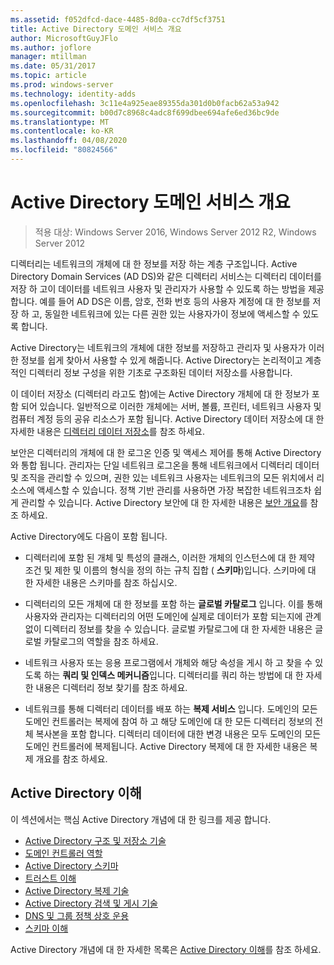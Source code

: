 ```yaml
---
ms.assetid: f052dfcd-dace-4485-8d0a-cc7df5cf3751
title: Active Directory 도메인 서비스 개요
author: MicrosoftGuyJFlo
ms.author: joflore
manager: mtillman
ms.date: 05/31/2017
ms.topic: article
ms.prod: windows-server
ms.technology: identity-adds
ms.openlocfilehash: 3c11e4a925eae89355da301d0b0facb62a53a942
ms.sourcegitcommit: b00d7c8968c4adc8f699dbee694afe6ed36bc9de
ms.translationtype: MT
ms.contentlocale: ko-KR
ms.lasthandoff: 04/08/2020
ms.locfileid: "80824566"
---
```

# <a name="active-directory-domain-services-overview"></a>Active Directory 도메인 서비스 개요

>적용 대상: Windows Server 2016, Windows Server 2012 R2, Windows Server 2012


디렉터리는 네트워크의 개체에 대 한 정보를 저장 하는 계층 구조입니다. Active Directory Domain Services (AD DS)와 같은 디렉터리 서비스는 디렉터리 데이터를 저장 하 고이 데이터를 네트워크 사용자 및 관리자가 사용할 수 있도록 하는 방법을 제공 합니다. 예를 들어 AD DS은 이름, 암호, 전화 번호 등의 사용자 계정에 대 한 정보를 저장 하 고, 동일한 네트워크에 있는 다른 권한 있는 사용자가이 정보에 액세스할 수 있도록 합니다.

Active Directory는 네트워크의 개체에 대한 정보를 저장하고 관리자 및 사용자가 이러한 정보를 쉽게 찾아서 사용할 수 있게 해줍니다. Active Directory는 논리적이고 계층적인 디렉터리 정보 구성을 위한 기초로 구조화된 데이터 저장소를 사용합니다.

이 데이터 저장소 (디렉터리 라고도 함)에는 Active Directory 개체에 대 한 정보가 포함 되어 있습니다. 일반적으로 이러한 개체에는 서버, 볼륨, 프린터, 네트워크 사용자 및 컴퓨터 계정 등의 공유 리소스가 포함 됩니다. Active Directory 데이터 저장소에 대 한 자세한 내용은 [디렉터리 데이터 저장소](https://technet.microsoft.com/library/cc736627(v=ws.10).aspx)를 참조 하세요.

보안은 디렉터리의 개체에 대 한 로그온 인증 및 액세스 제어를 통해 Active Directory와 통합 됩니다. 관리자는 단일 네트워크 로그온을 통해 네트워크에서 디렉터리 데이터 및 조직을 관리할 수 있으며, 권한 있는 네트워크 사용자는 네트워크의 모든 위치에서 리소스에 액세스할 수 있습니다. 정책 기반 관리를 사용하면 가장 복잡한 네트워크조차 쉽게 관리할 수 있습니다. Active Directory 보안에 대 한 자세한 내용은 [보안 개요](../../plan/security-best-practices/best-practices-for-securing-active-directory.md)를 참조 하세요.

Active Directory에도 다음이 포함 됩니다.
* 디렉터리에 포함 된 개체 및 특성의 클래스, 이러한 개체의 인스턴스에 대 한 제약 조건 및 제한 및 이름의 형식을 정의 하는 규칙 집합 ( **스키마**)입니다. 스키마에 대 한 자세한 내용은 스키마를 참조 하십시오.


* 디렉터리의 모든 개체에 대 한 정보를 포함 하는 **글로벌 카탈로그** 입니다. 이를 통해 사용자와 관리자는 디렉터리의 어떤 도메인에 실제로 데이터가 포함 되는지에 관계 없이 디렉터리 정보를 찾을 수 있습니다. 글로벌 카탈로그에 대 한 자세한 내용은 글로벌 카탈로그의 역할을 참조 하세요.


* 네트워크 사용자 또는 응용 프로그램에서 개체와 해당 속성을 게시 하 고 찾을 수 있도록 하는 **쿼리 및 인덱스 메커니즘**입니다. 디렉터리를 쿼리 하는 방법에 대 한 자세한 내용은 디렉터리 정보 찾기를 참조 하세요.


* 네트워크를 통해 디렉터리 데이터를 배포 하는 **복제 서비스** 입니다. 도메인의 모든 도메인 컨트롤러는 복제에 참여 하 고 해당 도메인에 대 한 모든 디렉터리 정보의 전체 복사본을 포함 합니다. 디렉터리 데이터에 대한 변경 내용은 모두 도메인의 모든 도메인 컨트롤러에 복제됩니다. Active Directory 복제에 대 한 자세한 내용은 복제 개요를 참조 하세요.

## <a name="understanding-active-directory"></a>Active Directory 이해
 이 섹션에서는 핵심 Active Directory 개념에 대 한 링크를 제공 합니다.
 
* [Active Directory 구조 및 저장소 기술](https://technet.microsoft.com/library/cc759186(v=ws.10).aspx)
* [도메인 컨트롤러 역할](https://technet.microsoft.com/library/cc786438(v=ws.10).aspx) 
* [Active Directory 스키마](https://docs.microsoft.com/previous-versions/windows/it-pro/windows-server-2008-R2-and-2008/cc771796(v=ws.10))
* [트러스트 이해](https://docs.microsoft.com/previous-versions/windows/it-pro/windows-server-2008-R2-and-2008/cc771568(v=ws.10)) 
* [Active Directory 복제 기술](https://technet.microsoft.com/library/cc786438(v=ws.10).aspx) 
* [Active Directory 검색 및 게시 기술](https://technet.microsoft.com/library/cc775686(v=ws.10).aspx) 
* [DNS 및 그룹 정책 상호 운용](https://docs.microsoft.com/previous-versions/windows/it-pro/windows-server-2008-R2-and-2008/dd197486(v=ws.10))
* [스키마 이해](https://technet.microsoft.com/library/cc759402(v=ws.10).aspx) 

Active Directory 개념에 대 한 자세한 목록은 [Active Directory 이해](https://technet.microsoft.com/library/cc781408(v=ws.10).aspx)를 참조 하세요. 


